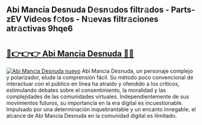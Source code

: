 ## Abi Mancia Desnuda D𝚎sn𝚞dos filtr𝚊dos - Parts-zEV Vid𝚎os f𝚘tos - N𝚞evas filtr𝚊ciones atr𝚊ctivas 9hqe6

# <h2><a href="http://mbdjoe.tromn.icu/?c=Abi+Mancia+Desnuda">🔗👉👉👉 Abi Mancia Desnuda 🔗🔗</a></h2>

[![Abi Mancia Desnuda nuevo](https://i.imgur.com/pEAQMta.gif)](http://mbdjoe.tromn.icu/?c=Abi+Mancia+Desnuda)
Abi Mancia Desnuda, un personaje complejo y polarizador, elude la comprensión fácil. Su método poco convencional de interactuar con el público en línea ha atraído y ofendido a los críticos, estimulando debates sobre el consentimiento, la moralidad y las complejidades de las comunidades virtuales. Independientemente de sus movimientos futuros, su importancia en la era digital es incuestionable. Impulsado por una determinación inquebrantable y un encanto innegable, el alcance de Abi Mancia Desnuda en la comunidad digital es ilimitado.
